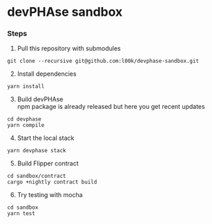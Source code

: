 # devPHAse sandbox

### Steps
1. Pull this repository with submodules
```shell
git clone --recursive git@github.com:l00k/devphase-sandbox.git
```
2. Install dependencies
```shell
yarn install
```
3. Build devPHAse  
npm package is already released but here you get recent updates

```shell
cd devphase
yarn compile
```
4. Start the local stack
```shell
yarn devphase stack
```
5. Build Flipper contract
```shell
cd sandbox/contract
cargo +nightly contract build
```
6. Try testing with mocha
```shell
cd sandbox
yarn test
```
